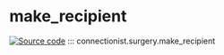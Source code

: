 # make_recipient

[![Source code](https://img.shields.io/badge/Source-Github-4051b5)](https://github.com/JasonLo/connectionist/blob/main/connectionist/surgery.py)
::: connectionist.surgery.make_recipient

